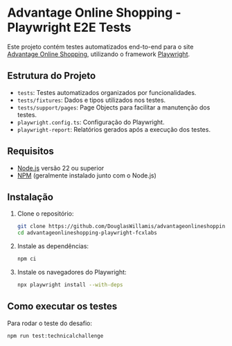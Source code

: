 # Advantage Online Shopping - Playwright E2E Tests

Este projeto contém testes automatizados end-to-end para o site [Advantage Online Shopping](https://www.advantageonlineshopping.com), utilizando o framework [Playwright](https://playwright.dev/).

## Estrutura do Projeto

- `tests`: Testes automatizados organizados por funcionalidades.
- `tests/fixtures`: Dados e tipos utilizados nos testes.
- `tests/support/pages`: Page Objects para facilitar a manutenção dos testes.
- `playwright.config.ts`: Configuração do Playwright.
- `playwright-report`: Relatórios gerados após a execução dos testes.

## Requisitos

- [Node.js](https://nodejs.org/) versão 22 ou superior
- [NPM](https://www.npmjs.com/) (geralmente instalado junto com o Node.js)

## Instalação

1. Clone o repositório:
   ```sh
   git clone https://github.com/DouglasWillamis/advantageonlineshopping-playwright-fcxlabs.git
   cd advantageonlineshopping-playwright-fcxlabs
   ```

2. Instale as dependências:
   ```sh
   npm ci
   ```

3. Instale os navegadores do Playwright:
   ```sh
   npx playwright install --with-deps
   ```

## Como executar os testes

Para rodar o teste do desafio:
```sh
npm run test:technicalchallenge
```
